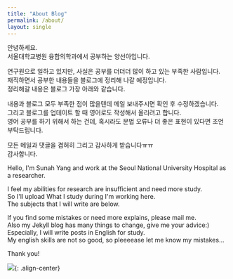 ```yaml
---
title: "About Blog"
permalink: /about/
layout: single
---
```


  
안녕하세요.  
서울대학교병원 융합의학과에서 공부하는 양선아입니다.  
  
연구원으로 일하고 있지만, 사실은 공부를 더더더 많이 하고 있는 부족한 사람입니다.  
재직하면서 공부한 내용들을 블로그에 정리해 나갈 예정입니다.  
정리해갈 내용은 블로그 가장 아래와 같습니다.  
  
내용과 블로그 모두 부족한 점이 많을텐데 메일 보내주시면 확인 후 수정하겠습니다.  
그리고 블로그를 업데이트 할 때 영어로도 작성해서 올리려고 합니다.  
영어 공부를 하기 위해서 하는 건데, 혹시라도 문법 오류나 더 좋은 표현이 있다면 조언 부탁드립니다.  
  
모든 메일과 댓글을 겸허히 그리고 감사하게 받습니다ㅠㅠ  
감사합니다.  
  
    
Hello, I'm Sunah Yang and work at the Seoul National University Hospital as a researcher.  
  
I feel my abilities for research are insufficient and need more study.  
So I'll upload What I study during I'm working here.   
The subjects that I will write are below.  
   
If you find some mistakes or need more explains, please mail me.  
Also my Jekyll blog has many things to change, give me your advice:)  
Especially, I will write posts in English for study.  
My english skills are not so good, so pleeeease let me know my mistakes...


Thank you!  

![](https://sunahy1011.github.io/assets/images/StudyManualMap.jpg){: .align-center}
